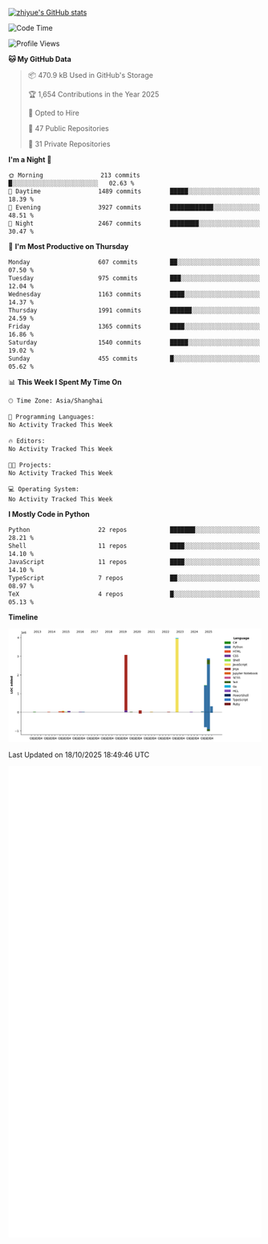 
[![zhiyue's GitHub stats](https://github-readme-stats.vercel.app/api?username=zhiyue)](https://github.com/anuraghazra/github-readme-stats&&show_icons=true)

<!--START_SECTION:waka-->
![Code Time](http://img.shields.io/badge/Code%20Time-2%2C215%20hrs%2020%20mins-blue)

![Profile Views](http://img.shields.io/badge/Profile%20Views-13-blue)

**🐱 My GitHub Data** 

> 📦 470.9 kB Used in GitHub's Storage 
 > 
> 🏆 1,654 Contributions in the Year 2025
 > 
> 💼 Opted to Hire
 > 
> 📜 47 Public Repositories 
 > 
> 🔑 31 Private Repositories 
 > 
**I'm a Night 🦉** 

```text
🌞 Morning                213 commits         █░░░░░░░░░░░░░░░░░░░░░░░░   02.63 % 
🌆 Daytime                1489 commits        █████░░░░░░░░░░░░░░░░░░░░   18.39 % 
🌃 Evening                3927 commits        ████████████░░░░░░░░░░░░░   48.51 % 
🌙 Night                  2467 commits        ████████░░░░░░░░░░░░░░░░░   30.47 % 
```
📅 **I'm Most Productive on Thursday** 

```text
Monday                   607 commits         ██░░░░░░░░░░░░░░░░░░░░░░░   07.50 % 
Tuesday                  975 commits         ███░░░░░░░░░░░░░░░░░░░░░░   12.04 % 
Wednesday                1163 commits        ████░░░░░░░░░░░░░░░░░░░░░   14.37 % 
Thursday                 1991 commits        ██████░░░░░░░░░░░░░░░░░░░   24.59 % 
Friday                   1365 commits        ████░░░░░░░░░░░░░░░░░░░░░   16.86 % 
Saturday                 1540 commits        █████░░░░░░░░░░░░░░░░░░░░   19.02 % 
Sunday                   455 commits         █░░░░░░░░░░░░░░░░░░░░░░░░   05.62 % 
```


📊 **This Week I Spent My Time On** 

```text
🕑︎ Time Zone: Asia/Shanghai

💬 Programming Languages: 
No Activity Tracked This Week

🔥 Editors: 
No Activity Tracked This Week

🐱‍💻 Projects: 
No Activity Tracked This Week

💻 Operating System: 
No Activity Tracked This Week
```

**I Mostly Code in Python** 

```text
Python                   22 repos            ███████░░░░░░░░░░░░░░░░░░   28.21 % 
Shell                    11 repos            ████░░░░░░░░░░░░░░░░░░░░░   14.10 % 
JavaScript               11 repos            ████░░░░░░░░░░░░░░░░░░░░░   14.10 % 
TypeScript               7 repos             ██░░░░░░░░░░░░░░░░░░░░░░░   08.97 % 
TeX                      4 repos             █░░░░░░░░░░░░░░░░░░░░░░░░   05.13 % 
```



**Timeline**

![Lines of Code chart](https://raw.githubusercontent.com/zhiyue/zhiyue/main/assets/bar_graph.png)


 Last Updated on 18/10/2025 18:49:46 UTC
<!--END_SECTION:waka-->

<!-- [![Top Langs](https://github-readme-stats.vercel.app/api/top-langs/?username=zhiyue)](https://github.com/anuraghazra/github-readme-stats) -->

![](./github-metrics.svg)

